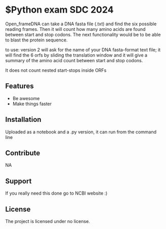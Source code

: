 $Python exam SDC 2024
========

Open_frameDNA can take a DNA fasta file (.txt) and find the six possible reading frames.
Then it will count how many amino acids are found between start and stop codons. 
The next functionality would be to be able to blast the protein sequence. 


to use: version 2 will ask for the name of your DNA fasta-format text file; 
it will find the 6 orfs by sliding the translation window 
and it will give a summary of the amino acid count between start and stop codons. 

It does not count nested start-stops inside ORFs


Features
--------

- Be awesome
- Make things faster

Installation
------------
Uploaded as a notebook and a .py version, it can run from the command line


Contribute
----------
NA

Support
-------
If you really need this done go to NCBI website :) 

License
-------

The project is licensed under no license. 
